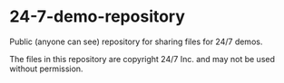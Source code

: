 24-7-demo-repository
====================

Public (anyone can see) repository for sharing files for 24/7 demos.

The files in this repository are copyright 24/7 Inc. and may not be used without permission.
